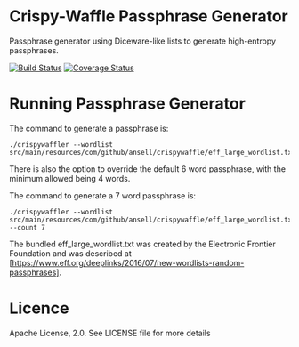 # Crispy-Waffle Passphrase Generator
Passphrase generator using Diceware-like lists to generate high-entropy passphrases.

[![Build Status](https://travis-ci.org/ansell/crispy-waffle.svg?branch=master)](https://travis-ci.org/ansell/crispy-waffle) [![Coverage Status](https://coveralls.io/repos/ansell/crispy-waffle/badge.svg?branch=master)](https://coveralls.io/r/ansell/crispy-waffle?branch=master)


# Running Passphrase Generator

The command to generate a passphrase is:

```
./crispywaffler --wordlist src/main/resources/com/github/ansell/crispywaffle/eff_large_wordlist.txt
```

There is also the option to override the default 6 word passphrase, with the minimum allowed being 4 words.

The command to generate a 7 word passphrase is:
```
./crispywaffler --wordlist src/main/resources/com/github/ansell/crispywaffle/eff_large_wordlist.txt --count 7
```

The bundled eff_large_wordlist.txt was created by the Electronic Frontier Foundation and was described at [https://www.eff.org/deeplinks/2016/07/new-wordlists-random-passphrases].

# Licence

Apache License, 2.0. See LICENSE file for more details
